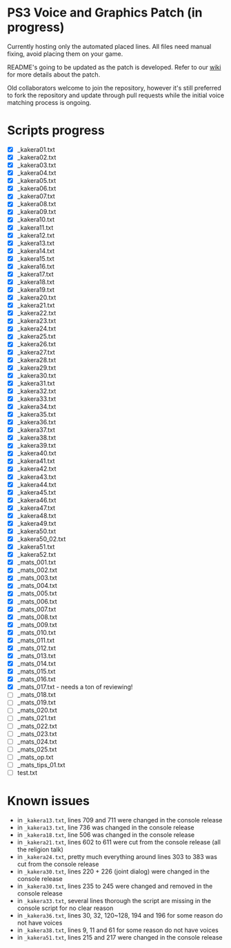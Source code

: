 # PS3 Voice and Graphics Patch (in progress)

Currently hosting only the automated placed lines. All files need manual fixing, avoid placing them on your game.

README's going to be updated as the patch is developed. Refer to our [wiki](https://07th-mod.com/wiki) for more details about the patch.

Old collaborators welcome to join the repository, however it's still preferred to fork the repository and update through pull requests while the initial voice matching process is ongoing.

# Scripts progress

- [x] _kakera01.txt
- [x] _kakera02.txt
- [x] _kakera03.txt
- [x] _kakera04.txt
- [x] _kakera05.txt
- [x] _kakera06.txt
- [x] _kakera07.txt
- [x] _kakera08.txt
- [x] _kakera09.txt
- [x] _kakera10.txt
- [x] _kakera11.txt
- [x] _kakera12.txt
- [x] _kakera13.txt
- [x] _kakera14.txt
- [x] _kakera15.txt
- [x] _kakera16.txt
- [x] _kakera17.txt
- [x] _kakera18.txt
- [x] _kakera19.txt
- [x] _kakera20.txt
- [x] _kakera21.txt
- [x] _kakera22.txt
- [x] _kakera23.txt
- [x] _kakera24.txt
- [x] _kakera25.txt
- [x] _kakera26.txt
- [x] _kakera27.txt
- [x] _kakera28.txt
- [x] _kakera29.txt
- [x] _kakera30.txt
- [x] _kakera31.txt
- [x] _kakera32.txt
- [x] _kakera33.txt
- [x] _kakera34.txt
- [x] _kakera35.txt
- [x] _kakera36.txt
- [x] _kakera37.txt
- [x] _kakera38.txt
- [x] _kakera39.txt
- [x] _kakera40.txt
- [x] _kakera41.txt
- [x] _kakera42.txt
- [x] _kakera43.txt
- [x] _kakera44.txt
- [x] _kakera45.txt
- [x] _kakera46.txt
- [x] _kakera47.txt
- [x] _kakera48.txt
- [x] _kakera49.txt
- [x] _kakera50.txt
- [x] _kakera50_02.txt
- [x] _kakera51.txt
- [x] _kakera52.txt
- [x] _mats_001.txt
- [x] _mats_002.txt
- [x] _mats_003.txt
- [x] _mats_004.txt
- [x] _mats_005.txt
- [x] _mats_006.txt
- [x] _mats_007.txt
- [x] _mats_008.txt
- [x] _mats_009.txt
- [x] _mats_010.txt
- [x] _mats_011.txt
- [x] _mats_012.txt
- [x] _mats_013.txt
- [x] _mats_014.txt
- [x] _mats_015.txt
- [x] _mats_016.txt
- [x] _mats_017.txt
      - needs a ton of reviewing!
- [ ] _mats_018.txt
- [ ] _mats_019.txt
- [ ] _mats_020.txt
- [ ] _mats_021.txt
- [ ] _mats_022.txt
- [ ] _mats_023.txt
- [ ] _mats_024.txt
- [ ] _mats_025.txt
- [ ] _mats_op.txt
- [ ] _mats_tips_01.txt
- [ ] test.txt

# Known issues

- in ``_kakera13.txt``, lines 709 and 711 were changed in the console release
- in ``_kakera13.txt``, line 736 was changed in the console release
- in ``_kakera18.txt``, line 506 was changed in the console release
- in ``_kakera21.txt``, lines 602 to 611 were cut from the console release (all the religion talk)
- in ``_kakera24.txt``, pretty much everything around lines 303 to 383 was cut from the console release
- in ``_kakera30.txt``, lines 220 + 226 (joint dialog) were changed in the console release
- in ``_kakera30.txt``, lines 235 to 245 were changed and removed in the console release
- in ``_kakera33.txt``, several lines thorough the script are missing in the console script for no clear reason
- in ``_kakera36.txt``, lines 30, 32, 120~128, 194 and 196 for some reason do not have voices
- in ``_kakera38.txt``, lines 9, 11 and 61 for some reason do not have voices
- in ``_kakera51.txt``, lines 215 and 217 were changed in the console release